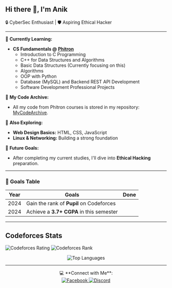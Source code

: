 <div>

## Hi there 👋, I'm Anik

<span>
  🔒 CyberSec Enthusiast | 🛡️ Aspiring Ethical Hacker
</span>

---

🌱 **Currently Learning:**

- **CS Fundamentals @ [Phitron](https://www.phitron.io)**
  - Introduction to C Programming
  - C++ for Data Structures and Algorithms
  - Basic Data Structures (Currently focusing on this)
  - Algorithms
  - OOP with Python
  - Database (MySQL) and Backend REST API Development
  - Software Development Professional Projects

📂 **My Code Archive:**

- All my code from Phitron courses is stored in my repository: [MyCodeArchive](https://github.com/2023-anik/MyCodeArchive).

🎨 **Also Exploring:**

- **Web Design Basics:** HTML, CSS, JavaScript
- **Linux & Networking:** Building a strong foundation

🎯 **Future Goals:**

- After completing my current studies, I'll dive into **Ethical Hacking** preparation.

---

### 🎯 **Goals Table**

| Year | Goals                                        | Done |
|------|----------------------------------------------|------|
| 2024 | Gain the rank of **Pupil** on Codeforces     |      |
| 2024 | Achieve a **3.7+ CGPA** in this semester     |      |

---

## Codeforces Stats
![Codeforces Rating](https://img.shields.io/badge/dynamic/json?color=brightgreen&label=Rating&query=%24.result%5B0%5D.rating&url=https%3A%2F%2Fcodeforces.com%2Fapi%2Fuser.info%3Fhandles%3Danik2024)
![Codeforces Rank](https://img.shields.io/badge/dynamic/json?color=blue&label=Rank&query=%24.result%5B0%5D.rank&url=https%3A%2F%2Fcodeforces.com%2Fapi%2Fuser.info%3Fhandles%3Danik2024)

<div align="center">
  <!-- ![Anik's GitHub stats](https://github-readme-stats.vercel.app/api?username=2023-anik&show_icons=true&theme=radical) -->
  <img src="https://github-readme-stats.vercel.app/api/top-langs/?username=2023-anik&layout=compact&theme=radical" alt="Top Languages" />
</div>

---

<div align="center">
  💻 **Connect with Me**:
  <br>
  <a href="https://www.facebook.com/profile.php?id=61556848215474">
    <img src="https://img.shields.io/badge/Facebook-1877F2?style=for-the-badge&logo=facebook&logoColor=white" alt="Facebook">
  </a>
  <a href="https://discord.com/channels/@anik_sen">
    <img src="https://img.shields.io/badge/Discord-7289DA?style=for-the-badge&logo=discord&logoColor=white" alt="Discord">
  </a>
</div>

</div>
